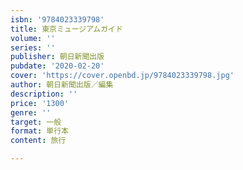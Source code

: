 ```yaml
---
isbn: '9784023339798'
title: 東京ミュージアムガイド
volume: ''
series: ''
publisher: 朝日新聞出版
pubdate: '2020-02-20'
cover: 'https://cover.openbd.jp/9784023339798.jpg'
author: 朝日新聞出版／編集
description: ''
price: '1300'
genre: ''
target: 一般
format: 単行本
content: 旅行

---
```

